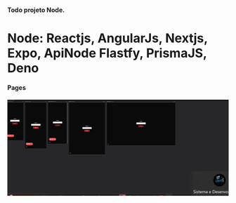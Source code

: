 #### Todo projeto Node.
# Node: Reactjs, AngularJs, Nextjs, Expo, ApiNode Flastfy, PrismaJS, Deno

#### Pages
<img src="./screens/page-1.png" alt="não carregou a imagem do app">